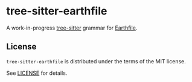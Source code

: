 # tree-sitter-earthfile

A work-in-progress [tree-sitter](https://tree-sitter.github.io/) grammar for [Earthfile](https://docs.earthly.dev/docs/earthfile).

## License

`tree-sitter-earthfile` is distributed under the terms of the MIT license.

See [LICENSE](LICENSE) for details.
